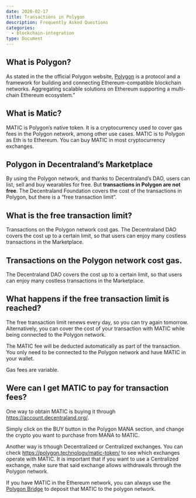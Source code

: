```yaml
---
date: 2020-02-17
title: Transactions in Polygon
description: Frequently Asked Questions
categories:
  - blockchain-integration
type: Document
---
```


## What is Polygon?

As stated in the the official Polygon website, [Polygon](https://polygon.technology/) is a protocol and a framework for building and connecting Ethereum-compatible blockchain networks. Aggregating scalable solutions on Ethereum supporting a multi-chain Ethereum ecosystem.”

## What is Matic?

MATIC is Polygon’s native token. It is a cryptocurrency used to cover gas fees in the Polygon network, among other use cases. MATIC is to Polygon as Eth is to Ethereum.
You can buy MATIC in most cryptocurrency exchanges.

## Polygon in Decentraland’s Marketplace

By using the Polygon network, and thanks to Decentraland’s DAO, users can list, sell and buy wearables for free. But **transactions in Polygon are not free**. The Decentraland Foundation covers the cost of the transactions in Polygon, but there is a “free transaction limit”.

## What is the free transaction limit?

Transactions on the Polygon network cost gas. The Decentraland DAO covers the cost up to a certain limit, so that users can enjoy many costless transactions in the Marketplace.

## Transactions on the Polygon network cost gas.

The Decentraland DAO covers the cost up to a certain limit, so that users can enjoy many costless transactions in the Marketplace.

## What happens if the free transaction limit is reached?

The free transaction limit renews every day, so you can try again tomorrow. Alternatively, you can cover the cost of your transaction with MATIC while being connected to the Polygon network.

The MATIC fee will be deducted automatically as part of the transaction. You only need to be connected to the Polygon network and have MATIC in your wallet.

Gas fees are variable.

## Were can I get MATIC to pay for transaction fees?

One way to obtain MATIC is buying it through https://account.decentraland.org/.

Simply click on the BUY button in the Polygon MANA section, and change the crypto you want to purchase from MANA to MATIC.

Another way is trhough Decentralized or Centralized exchanges. You can check https://polygon.technology/matic-token/ to see which exchanges operate with MATIC. It is important that if you want to use a Centralized exchange, make sure that said exchange allows withdrawals through the Polygon network.

If you have MATIC in the Ethereum network, you can always use the [Polygon Bridge](https://wallet.polygon.technology/bridge/) to deposit that MATIC to the polygon network.

